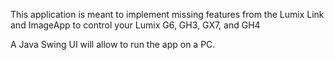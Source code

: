 This application is meant to implement missing features from the Lumix Link and ImageApp to control your Lumix G6, GH3, GX7, and GH4

A Java Swing UI will allow to run the app on a PC.
